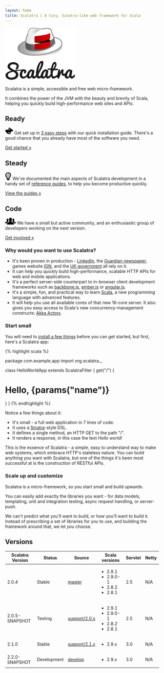 ```yaml
---
layout: home
title: Scalatra | A tiny, Sinatra-like web framework for Scala
---
```


<div class="hero-unit">
  <div class="row">
    <div class="span4">
      <img src="assets/img/logo-x.png" class="img-rounded">
    </div>
    <div class="span6">
      <p>Scalatra is a simple, accessible and free web micro-framework.</p>
      <p> It combines the power of the JVM with the beauty and brevity of Scala,
          helping you quickly build high-performance web sites and APIs.</p>
    </div>
  </div>
</div>

<div class="row">
  <div class="span4">
    <h2>Ready</h2>
    <p><img src="assets/img/glyphicons/glyphicons_339_rabbit.png"> Get
      set up in <a href="getting-started/installation.html">3 easy steps</a>
      with our quick installation guide. There's a good chance that you already
      have most of the software you need.</p>
    <p><a href="getting-started" class="btn btn-primary">Get started »</a></p>
  </div>
  <div class="span4">
    <h2>Steady</h2>
    <p><img src="assets/img/glyphicons/glyphicons_064_lightbulb.png"> We've
      documented the main aspects of Scalatra development in a handy set of
      <a href="guides">reference guides</a>, to help you become productive
      quickly.</p>
    <p><a href="guides" class="btn btn-primary">View the guides »</a></p>
  </div>
  <div class="span4">
    <h2>Code</h2>
    <p><img src="assets/img/glyphicons/glyphicons_043_group.png"> We have a
      small but active community, and an enthusiastic group of
      developers working on the next version.</p>
    <p><a href="community" class="btn btn-primary">Get involved »</a></p>
  </div>
</div>

### Why would you want to use Scalatra?

* It's been proven in production - [LinkedIn][linkedin], the
[Guardian newspaper][guardian], games website [IGN][ign], and the
[UK government][govuk] all rely on it.
* It can help you quickly build high-performance, scalable HTTP APIs for web
and mobile applications.
* It's a perfect server-side counterpart to in-browser client development
frameworks such as [backbone.js](http://backbonejs.org/),
[ember.js](http://emberjs.com) or [angular.js](http://angularjs.org).
* It's a simple, fun, and practical way to learn
[Scala](http://www.scala-lang.org), a new programming language with advanced
features.
* It will help you use all available cores of that new 16-core server. It
also gives you easy access to Scala's new concurrency-management constructs:
[Akka Actors](http://akka.io).

[linkedin]: http://www.linkedin.com
[guardian]: http://www.guardian.co.uk
[ign]: http://www.ign.com
[govuk]: http://www.gov.uk

### Start small

You will need to [install a few things](getting-started/installation.html)
before you can get started, but first, here's a Scalatra app:

{% highlight scala %}

  package com.example.app
  import org.scalatra._

  class HelloWorldApp extends ScalatraFilter {
    get("/") {
      <h1>Hello, {params("name")}</h1>
    }
  }
{% endhighlight %}

Notice a few things about it:

 * It's small - a full web application in 7 lines of code.
 * It uses a [Sinatra](http://sinatrarb.com)-style DSL.
 * It defines a single method, an HTTP GET to the path "/".
 * It renders a response, in this case the text _Hello world!_

This is the essence of Scalatra - a simple, easy to understand way to make
web systems, which embrace HTTP's stateless nature. You can build anything
you want with Scalatra, but one of the things it's been most successful at
is the construction of RESTful APIs.

### Scale up and customize

Scalatra is a micro-framework, so you start small and build upwards.

You can easily add exactly the libraries you want - for data models, templating,
unit and integration testing, async request handling, or server-push.

We can't predict what you'll want to build, or how you'll want to build it.
Instead of prescribing a set of libraries for you to use, and building the
framework around that, we let _you_ choose.

## Versions

<table class="table table-striped table-bordered">
  <thead>
    <tr>
      <th>Scalatra Version</th>
      <th>Status</th>
      <th>Source</th>
      <th>Scala versions</th>
      <th>Servlet</th>
      <th>Netty</th>
    </tr>
  </thead>
  <tbody>
    <tr>
      <td>2.0.4</td>
      <td>Stable</td>
      <td><a href="http://github.com/scalatra/scalatra/tree/master">master</td></td>
      <td>
        <ul class="scala-versions">
          <li>2.9.1</li>
          <li>2.9.0-1</li>
          <li>2.8.2</li>
          <li>2.8.1</li>
        </ul>
      </td>
      <td>2.5</td>
      <td>N/A</td>
    </tr>
    <tr>
      <td>2.0.5-SNAPSHOT</td>
      <td>Testing</td>
      <td><a href="http://github.com/scalatra/scalatra/tree/support/2.0.x">support/2.0.x</td></td>
      <td>
        <ul class="scala-versions">
          <li>2.9.1</li>
          <li>2.9.0-1</li>
          <li>2.8.2</li>
          <li>2.8.1</li>
        </ul>
      </td>
      <td>2.5</td>
      <td>N/A</td>
    </tr>
    <tr>
      <td>2.1.0</td>
      <td>Stable</td>
      <td><a href="http://github.com/scalatra/scalatra/tree/support/2.1.x">support/2.1.x</td></td>
      <td>
        <ul class="scala-versions">
          <li>2.9.x</li>
        </ul>
      </td>
      <td>3.0</td>
      <td>N/A</td>
    </tr>
    <tr>
      <td>2.2.0-SNAPSHOT</td>
      <td>Development</td>
      <td><a href="http://github.com/scalatra/scalatra/tree/develop">develop</td>
      <td>
        <ul class="scala-versions">
          <li>2.9.x</li>
        </ul>
      </td>
      <td>3.0</td>
      <td>N/A</td>
    </tr>
  </tbody>
</table>
